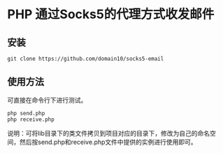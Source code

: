 PHP 通过Socks5的代理方式收发邮件
===============

## 安装

~~~
git clone https://github.com/domain10/socks5-email
~~~


## 使用方法


可直接在命令行下进行测试。

~~~
php send.php
php receive.php
~~~

说明：可将lib目录下的类文件拷贝到项目对应的目录下，修改为自己的命名空间，然后按send.php和receive.php文件中提供的实例进行使用即可。